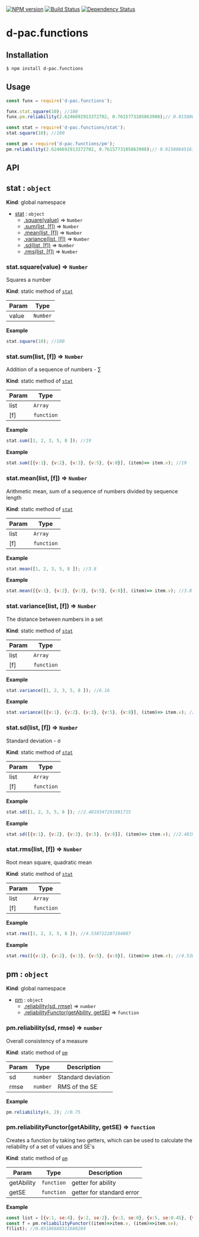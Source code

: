 [![NPM version][npm-image]][npm-url] [![Build Status][travis-image]][travis-url] [![Dependency Status][daviddm-url]][daviddm-image]

# d-pac.functions

## Installation

```sh
$ npm install d-pac.functions
```

## Usage

```js
const funx = require('d-pac.functions');

funx.stat.square(10); //100
funx.pm.reliability(2.6246692913372702, 0.7615773105863908);// 0.9158064516129032
```

```js
const stat = require('d-pac.functions/stat');
stat.square(10); //100
```

```js
const pm = require('d-pac.functions/pm');
pm.reliability(2.6246692913372702, 0.7615773105863908);// 0.9158064516129032
```

## API

<a name="stat"></a>
## stat : <code>object</code>
**Kind**: global namespace  

* [stat](#stat) : <code>object</code>
    * [.square(value)](#stat.square) ⇒ <code>Number</code>
    * [.sum(list, [f])](#stat.sum) ⇒ <code>Number</code>
    * [.mean(list, [f])](#stat.mean) ⇒ <code>Number</code>
    * [.variance(list, [f])](#stat.variance) ⇒ <code>Number</code>
    * [.sd(list, [f])](#stat.sd) ⇒ <code>Number</code>
    * [.rms(list, [f])](#stat.rms) ⇒ <code>Number</code>

<a name="stat.square"></a>
### stat.square(value) ⇒ <code>Number</code>
Squares a number

**Kind**: static method of <code>[stat](#stat)</code>  

| Param | Type |
| --- | --- |
| value | <code>Number</code> | 

**Example**  
```js
stat.square(10); //100
```
<a name="stat.sum"></a>
### stat.sum(list, [f]) ⇒ <code>Number</code>
Addition of a sequence of numbers - ∑

**Kind**: static method of <code>[stat](#stat)</code>  

| Param | Type |
| --- | --- |
| list | <code>Array</code> | 
| [f] | <code>function</code> | 

**Example**  
```js
stat.sum([1, 2, 3, 5, 8 ]); //19
```
**Example**  
```js
stat.sum([{v:1}, {v:2}, {v:3}, {v:5}, {v:8}], (item)=> item.v); //19
```
<a name="stat.mean"></a>
### stat.mean(list, [f]) ⇒ <code>Number</code>
Arithmetic mean, sum of a sequence of numbers divided by sequence length

**Kind**: static method of <code>[stat](#stat)</code>  

| Param | Type |
| --- | --- |
| list | <code>Array</code> | 
| [f] | <code>function</code> | 

**Example**  
```js
stat.mean([1, 2, 3, 5, 8 ]); //3.8
```
**Example**  
```js
stat.mean([{v:1}, {v:2}, {v:3}, {v:5}, {v:8}], (item)=> item.v); //3.8
```
<a name="stat.variance"></a>
### stat.variance(list, [f]) ⇒ <code>Number</code>
The distance between numbers in a set

**Kind**: static method of <code>[stat](#stat)</code>  

| Param | Type |
| --- | --- |
| list | <code>Array</code> | 
| [f] | <code>function</code> | 

**Example**  
```js
stat.variance([1, 2, 3, 5, 8 ]); //6.16
```
**Example**  
```js
stat.variance([{v:1}, {v:2}, {v:3}, {v:5}, {v:8}], (item)=> item.v); //6.16
```
<a name="stat.sd"></a>
### stat.sd(list, [f]) ⇒ <code>Number</code>
Standard deviation - σ

**Kind**: static method of <code>[stat](#stat)</code>  

| Param | Type |
| --- | --- |
| list | <code>Array</code> | 
| [f] | <code>function</code> | 

**Example**  
```js
stat.sd([1, 2, 3, 5, 8 ]); //2.4819347291981715
```
**Example**  
```js
stat.sd([{v:1}, {v:2}, {v:3}, {v:5}, {v:8}], (item)=> item.v); //2.4819347291981715
```
<a name="stat.rms"></a>
### stat.rms(list, [f]) ⇒ <code>Number</code>
Root mean square, quadratic mean

**Kind**: static method of <code>[stat](#stat)</code>  

| Param | Type |
| --- | --- |
| list | <code>Array</code> | 
| [f] | <code>function</code> | 

**Example**  
```js
stat.rms([1, 2, 3, 5, 8 ]); //4.538722287164087
```
**Example**  
```js
stat.rms([{v:1}, {v:2}, {v:3}, {v:5}, {v:8}], (item)=> item.v); //4.538722287164087
```

<a name="pm"></a>
## pm : <code>object</code>
**Kind**: global namespace  

* [pm](#pm) : <code>object</code>
    * [.reliability(sd, rmse)](#pm.reliability) ⇒ <code>number</code>
    * [.reliabilityFunctor(getAbility, getSE)](#pm.reliabilityFunctor) ⇒ <code>function</code>

<a name="pm.reliability"></a>
### pm.reliability(sd, rmse) ⇒ <code>number</code>
Overall consistency of a measure

**Kind**: static method of <code>[pm](#pm)</code>  

| Param | Type | Description |
| --- | --- | --- |
| sd | <code>number</code> | Standard deviation |
| rmse | <code>number</code> | RMS of the SE |

**Example**  
```js
pm.reliability(4, 2); //0.75
```
<a name="pm.reliabilityFunctor"></a>
### pm.reliabilityFunctor(getAbility, getSE) ⇒ <code>function</code>
Creates a function by taking two getters, which can be used to calculate the reliability of a set of values and SE's

**Kind**: static method of <code>[pm](#pm)</code>  

| Param | Type | Description |
| --- | --- | --- |
| getAbility | <code>function</code> | getter for ability |
| getSE | <code>function</code> | getter for standard error |

**Example**  
```js
const list = [{v:1, se:4}, {v:2, se:2}, {v:3, se:0}, {v:5, se:0.45}, {v:8, se:3}];
const f = pm.reliabilityFunctor((item)=>item.v, (item)=>item.se);
f(list); //0.05186688311688284
```


[npm-url]: https://npmjs.org/package/d-pac.functions
[npm-image]: https://badge.fury.io/js/d-pac.functions.svg
[travis-url]: https://travis-ci.org/d-pac/d-pac.functions
[travis-image]: https://travis-ci.org/d-pac/d-pac.functions.svg?branch=master
[daviddm-url]: https://david-dm.org/d-pac/d-pac.functions.svg?theme=shields.io
[daviddm-image]: https://david-dm.org/d-pac/d-pac.functions